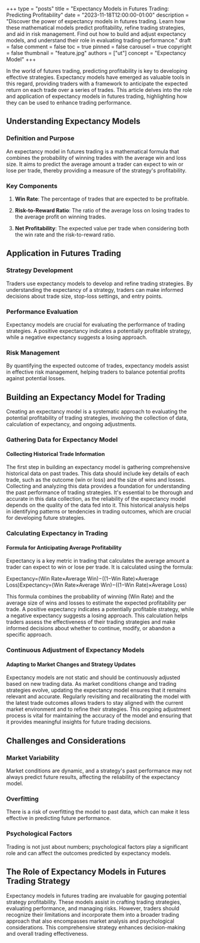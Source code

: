 +++
type = "posts"
title = "Expectancy Models in Futures Trading: Predicting Profitability"
date = "2023-11-18T12:00:00-01:00"
description = "Discover the power of expectancy models in futures trading. Learn how these mathematical models predict profitability, refine trading strategies, and aid in risk management. Find out how to build and adjust expectancy models, and understand their role in evaluating trading performance." 
draft = false
comment = false
toc = true
pinned = false
carousel = true
copyright = false
thumbnail = "feature.jpg"
authors = ["ut"]
concept = "Expectancy Model"
+++

In the world of futures trading, predicting profitability is key to
developing effective strategies. Expectancy models have emerged as
valuable tools in this regard, providing traders with a framework to
anticipate the expected return on each trade over a series of trades.
This article delves into the role and application of expectancy models
in futures trading, highlighting how they can be used to enhance trading
performance.

## Understanding Expectancy Models

### Definition and Purpose

An expectancy model in futures trading is a mathematical formula that
combines the probability of winning trades with the average win and loss
size. It aims to predict the average amount a trader can expect to win
or lose per trade, thereby providing a measure of the strategy's
profitability.

### Key Components

1.  **Win Rate**: The percentage of trades that are expected to be
    profitable.

2.  **Risk-to-Reward Ratio**: The ratio of the average loss on losing
    trades to the average profit on winning trades.

3.  **Net Profitability**: The expected value per trade when considering
    both the win rate and the risk-to-reward ratio.

## Application in Futures Trading

### Strategy Development

Traders use expectancy models to develop and refine trading strategies.
By understanding the expectancy of a strategy, traders can make informed
decisions about trade size, stop-loss settings, and entry points.

### Performance Evaluation

Expectancy models are crucial for evaluating the performance of trading
strategies. A positive expectancy indicates a potentially profitable
strategy, while a negative expectancy suggests a losing approach.

### Risk Management

By quantifying the expected outcome of trades, expectancy models assist
in effective risk management, helping traders to balance potential
profits against potential losses.

## Building an Expectancy Model for Trading

Creating an expectancy model is a systematic approach to evaluating the
potential profitability of trading strategies, involving the collection
of data, calculation of expectancy, and ongoing adjustments.

### Gathering Data for Expectancy Model

#### Collecting Historical Trade Information

The first step in building an expectancy model is gathering
comprehensive historical data on past trades. This data should include
key details of each trade, such as the outcome (win or loss) and the
size of wins and losses. Collecting and analyzing this data provides a
foundation for understanding the past performance of trading strategies.
It's essential to be thorough and accurate in this data collection, as
the reliability of the expectancy model depends on the quality of the
data fed into it. This historical analysis helps in identifying patterns
or tendencies in trading outcomes, which are crucial for developing
future strategies.

### Calculating Expectancy in Trading

#### Formula for Anticipating Average Profitability

Expectancy is a key metric in trading that calculates the average amount
a trader can expect to win or lose per trade. It is calculated using the
formula:

Expectancy=(Win Rate×Average Win)−((1−Win Rate)×Average
Loss)Expectancy=(Win Rate×Average Win)−((1−Win Rate)×Average Loss)

This formula combines the probability of winning (Win Rate) and the
average size of wins and losses to estimate the expected profitability
per trade. A positive expectancy indicates a potentially profitable
strategy, while a negative expectancy suggests a losing approach. This
calculation helps traders assess the effectiveness of their trading
strategies and make informed decisions about whether to continue,
modify, or abandon a specific approach.

### Continuous Adjustment of Expectancy Models

#### Adapting to Market Changes and Strategy Updates

Expectancy models are not static and should be continuously adjusted
based on new trading data. As market conditions change and trading
strategies evolve, updating the expectancy model ensures that it remains
relevant and accurate. Regularly revisiting and recalibrating the model
with the latest trade outcomes allows traders to stay aligned with the
current market environment and to refine their strategies. This ongoing
adjustment process is vital for maintaining the accuracy of the model
and ensuring that it provides meaningful insights for future trading
decisions.

## Challenges and Considerations

### Market Variability

Market conditions are dynamic, and a strategy's past performance may not
always predict future results, affecting the reliability of the
expectancy model.

### Overfitting

There is a risk of overfitting the model to past data, which can make it
less effective in predicting future performance.

### Psychological Factors

Trading is not just about numbers; psychological factors play a
significant role and can affect the outcomes predicted by expectancy
models.

## The Role of Expectancy Models in Futures Trading Strategy

Expectancy models in futures trading are invaluable for gauging
potential strategy profitability. These models assist in crafting
trading strategies, evaluating performance, and managing risks. However,
traders should recognize their limitations and incorporate them into a
broader trading approach that also encompasses market analysis and
psychological considerations. This comprehensive strategy enhances
decision-making and overall trading effectiveness.

